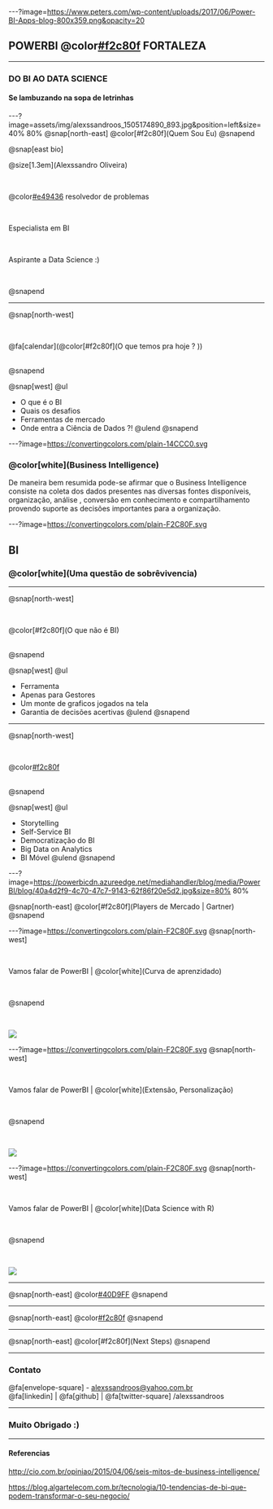 ---?image=https://www.peters.com/wp-content/uploads/2017/06/Power-BI-Apps-blog-800x359.png&opacity=20

## POWERBI @color[#f2c80f](TALKS) FORTALEZA
___
### DO BI AO DATA SCIENCE

#### Se lambuzando na sopa de letrinhas

---?image=assets/img/alexssandroos_1505174890_893.jpg&position=left&size=40% 80% 
@snap[north-east]
@color[#f2c80f](Quem Sou Eu)
@snapend

@snap[east bio]

@size[1.3em](Alexssandro Oliveira)

<br>

@color[#e49436](Entusiasta) resolvedor de problemas

<br>

Especialista em BI 

<br>

Aspirante a Data Science :)

<br>

@snapend

---
@snap[north-west]

<br>

@fa[calendar](@color[#f2c80f](O que temos pra hoje ? ))

<br>
@snapend

@snap[west]
@ul
- O que é o BI
- Quais os desafios 
- Ferramentas de mercado
- Onde entra a Ciência de Dados ?!
@ulend
@snapend

---?image=https://convertingcolors.com/plain-14CCC0.svg
### @color[white](Business Intelligence)

De maneira bem resumida pode-se afirmar que o Business Intelligence consiste na coleta dos dados presentes nas diversas fontes disponíveis, organização, análise , conversão em conhecimento e compartilhamento provendo suporte as decisões importantes para a organização.

---?image=https://convertingcolors.com/plain-F2C80F.svg
## BI
### @color[white](Uma questão de sobrêvivencia)

---
@snap[north-west]

<br>

@color[#f2c80f](O que não é BI)

<br>
@snapend

@snap[west]
@ul
- Ferramenta
- Apenas para Gestores 
- Um monte de graficos jogados na tela
- Garantia de decisões acertivas
@ulend
@snapend

---
@snap[north-west]

<br>

@color[#f2c80f](Tendências)

<br>
@snapend

@snap[west]
@ul
- Storytelling
- Self-Service BI
- Democratização do BI
- Big Data on Analytics
- BI Móvel
@ulend
@snapend

---?image=https://powerbicdn.azureedge.net/mediahandler/blog/media/PowerBI/blog/40a4d2f9-4c70-47c7-9143-62f86f20e5d2.jpg&size=80% 80%

@snap[north-east]
@color[#f2c80f](Players de Mercado | Gartner)
@snapend


---?image=https://convertingcolors.com/plain-F2C80F.svg
@snap[north-west]

<br>

Vamos falar de PowerBI | @color[white](Curva de aprenzidado)

<br>

@snapend

<br>

![](https://docs.microsoft.com/en-us/power-bi/guided-learning/includes/media/0-0-what-is-power-bi/c0a0_1.png)

---?image=https://convertingcolors.com/plain-F2C80F.svg
@snap[north-west]

<br>

Vamos falar de PowerBI | @color[white](Extensão, Personalização)

<br>

@snapend

<br>

![](https://dpspowerbi.blob.core.windows.net/powerbi-preview-media/pbiwebprod-docs.azurewebsites.net/hr-hr/documentation/articles/powerbi-custom-visuals-download-from-the-gallery/20160318083547/powerbi-visualsgallery.png)


---?image=https://convertingcolors.com/plain-F2C80F.svg
@snap[north-west]

<br>

Vamos falar de PowerBI | @color[white](Data Science with R)

<br>

@snapend

<br>

![](https://revolution-computing.typepad.com/.a/6a010534b1db25970b01b7c88b8f82970b-800wi)


---

@snap[north-east]
@color[#40D9FF](Cenário)
@snapend


---

@snap[north-east]
@color[#f2c80f](Desafios)
@snapend


---

@snap[north-east]
@color[#f2c80f](Next Steps)
@snapend

---
### Contato
@fa[envelope-square] - alexssandroos@yahoo.com.br
<br>
@fa[linkedin] | @fa[github] | @fa[twitter-square] /alexssandroos

---
### Muito Obrigado :)

---
#### Referencias

http://cio.com.br/opiniao/2015/04/06/seis-mitos-de-business-intelligence/

https://blog.algartelecom.com.br/tecnologia/10-tendencias-de-bi-que-podem-transformar-o-seu-negocio/


